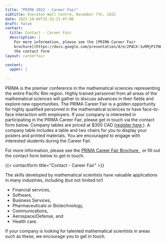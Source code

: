 ```yaml
---
title: "PRIMA 2022 - Career Fair"
subtitle: Sheraton Wall Centre, December 7th, 2022
date: 2022-10-04T15:32:21-07:00
draft: false
contact:
  title: Contact - Career Fair
  description: |
    For more information, please see the [PRIMA Career Fair
    brochure](https://docs.google.com/presentation/d/e/2PACX-1vRMjP1THLJCO1bscp-vX7I5vF6W_fhqTN_eo-FMfUR026Uz8oN4gsMZxd9nCoxKwBkwf8hbaUQIIU0b/pub?start=false&loop=false&delayms=3000), or fill out
    the contact form
layout: careerfair

content:
  upper: |
  
---
```



PRIMA is the premier conference in the mathematical sciences representing the
entire Pacific Rim region.  Highly trained personnel from all areas of the
mathematical sciences will gather to discuss advances in their fields and
explore new opportunities.  The PRIMA Career Fair is a golden opportunity for
highly qualified personnel in the mathematical sciences to have face-to-face
interaction with employers.  If your company is interested in participating in
the PRIMA Career Fair, please get in touch via the contact form below.  Company
tables are priced at $300 CAD [(register here <i class="fa fa-external-link"
aria-hidden="true"></i> ](https://events.eply.com/PRIMA2022)). A company table
includes a table and two chairs for you to display your posters and printed
materials.  You are encouraged to engage with interested students during the
Career Fair.

For more information, please see the [PRIMA Career Fair Brochure <i class="fa
fa-external-link"
aria-hidden="true"></i>](https://docs.google.com/presentation/d/e/2PACX-1vRMjP1THLJCO1bscp-vX7I5vF6W_fhqTN_eo-FMfUR026Uz8oN4gsMZxd9nCoxKwBkwf8hbaUQIIU0b/pub?start=false&loop=false&delayms=3000),
or fill out the contact form below to get in touch.


{{< contactform title="Contact - Career Fair" >}}

The skills developed by mathematical scientists have
valuable applications in many industries, including (but not limited to!)

 * Financial services,
 * Software,
 * Business Services,
 * Pharmaceuticals or Biotechnology,
 * Communications,
 * Aerospace/Defense, and
 * Health care.

If your company is looking for talented mathematical scientists in areas such as
these, we encourage you to get in touch.
